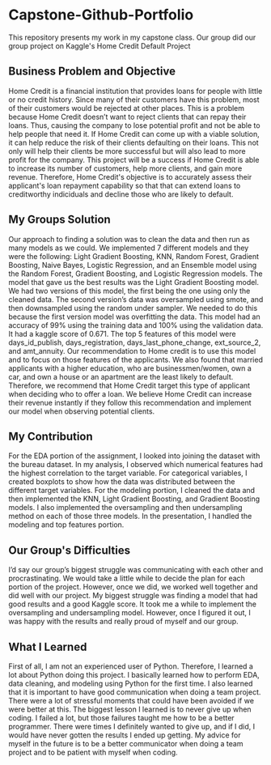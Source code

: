 # Capstone-Github-Portfolio
This repository presents my work in my capstone class. Our group did our group project on Kaggle's Home Credit Default Project

## Business Problem and Objective
Home Credit is a financial institution that provides loans for people with little or no credit history. Since many of their customers have this problem, most of their customers would be rejected at other places. This is a problem because Home Credit doesn’t want to reject clients that can repay their loans. Thus, causing the company to lose potential profit and not be able to help people that need it. If Home Credit can come up with a viable solution, it can help reduce the risk of their clients defaulting on their loans. This not only will help their clients be more successful but will also lead to more profit for the company. This project will be a success if Home Credit is able to increase its number of customers, help more clients, and gain more revenue. Therefore, Home Credit's objective is to accurately assess their applicant's loan repayment capability so that that can extend loans to creditworthy indiciduals and decline those who are likely to default.

## My Groups Solution
Our approach to finding a solution was to clean the data and then run as many models as we could. We implemented 7 different models and they were the following: Light Gradient Boosting, KNN, Random Forest, Gradient Boosting, Naive Bayes, Logistic Regression, and an Ensemble model using the Random Forest, Gradient Boosting, and Logistic Regression models. The model that gave us the best results was the Light Gradient Boosting model. We had two versions of this model, the first being the one using only the cleaned data. The second version’s data was oversampled using smote, and then downsampled using the random under sampler. We needed to do this because the first version model was overfitting the data. This model had an accuracy of 99% using the training data and 100% using the validation data. It had a kaggle score of 0.671. The top 5 features of this model were days_id_publish, days_registration, days_last_phone_change, ext_source_2, and amt_annuity. Our recommendation to Home credit is to use this model and to focus on those features of the applicants. We also found that married applicants with a higher education, who are businessmen/women, own a car, and own a house or an apartment are the least likely to default. Therefore, we recommend that Home Credit target this type of applicant when deciding who to offer a loan. We believe Home Credit can increase their revenue instantly if they follow this recommendation and implement our model when observing potential clients.

## My Contribution
For the EDA portion of the assignment, I looked into joining the dataset with the bureau dataset. In my analysis, I observed which numerical features had the highest correlation to the target variable. For categorical variables, I created boxplots to show how the data was distributed between the different target variables. For the modeling portion, I cleaned the data and then implemented the KNN, Light Gradient Boosting, and Gradient Boosting models. I also implemented the oversampling and then undersampling method on each of those three models. In the presentation, I handled the modeling and top features portion. 

## Our Group's Difficulties
I’d say our group’s biggest struggle was communicating with each other and procrastinating. We would take a little while to decide the plan for each portion of the project. However, once we did, we worked well together and did well with our project. My biggest struggle was finding a model that had good results and a good Kaggle score. It took me a while to implement the oversampling and undersampling model. However, once I figured it out, I was happy with the results and really proud of myself and our group.

## What I Learned
First of all, I am not an experienced user of Python. Therefore, I learned a lot about Python doing this project. I basically learned how to perform EDA, data cleaning, and modeling using Python for the first time. I also learned that it is important to have good communication when doing a team project. There were a lot of stressful moments that could have been avoided if we were better at this. The biggest lesson I learned is to never give up when coding. I failed a lot, but those failures taught me how to be a better programmer. There were times I definitely wanted to give up, and if I did, I would have never gotten the results I ended up getting. My advice for myself in the future is to be a better communicator when doing a team project and to be patient with myself when coding. 
